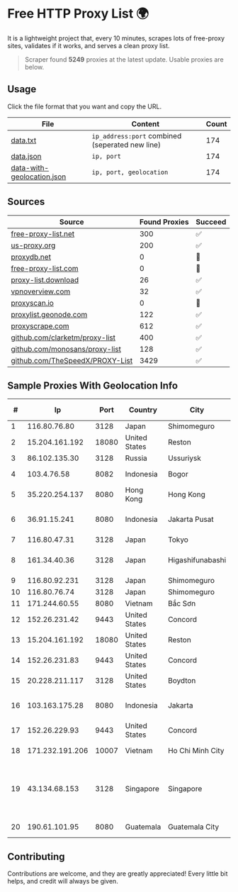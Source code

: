 
# Free HTTP Proxy List 🌍

It is a lightweight project that, every 10 minutes, scrapes lots of free-proxy sites, validates if it works, and serves a clean proxy list.


> Scraper found **5249** proxies at the latest update. Usable proxies are below.

## Usage

Click the file format that you want and copy the URL.


|File|Content|Count|
|----|-------|-----|
|[data.txt](https://raw.githubusercontent.com/themiralay/Proxy-List-World/master/data.txt)|`ip_address:port` combined (seperated new line)|174|
|[data.json](https://raw.githubusercontent.com/themiralay/Proxy-List-World/master/data.json)|`ip, port`|174|
|[data-with-geolocation.json](https://raw.githubusercontent.com/themiralay/Proxy-List-World/master/data-with-geolocation.json)|`ip, port, geolocation`|174|

## Sources

|Source|Found Proxies|Succeed|
|------|-------------|-------|
|[free-proxy-list.net](https://free-proxy-list.net)|300|✅|
|[us-proxy.org](https://www.us-proxy.org)|200|✅|
|[proxydb.net](http://proxydb.net)|0|🚫|
|[free-proxy-list.com](https://free-proxy-list.com/?page=&port=&type%5B%5D=http&type%5B%5D=https&up_time=0&search=Search)|0|🚫|
|[proxy-list.download](https://www.proxy-list.download/HTTP)|26|✅|
|[vpnoverview.com](https://vpnoverview.com/privacy/anonymous-browsing/free-proxy-servers)|32|✅|
|[proxyscan.io](https://www.proxyscan.io)|0|🚫|
|[proxylist.geonode.com](https://proxylist.geonode.com/api/proxy-list?limit=300&page=1&sort_by=lastChecked&sort_type=desc&protocols=http,https)|122|✅|
|[proxyscrape.com](https://api.proxyscrape.com/v2/?request=displayproxies&protocol=http&timeout=10000&country=all&ssl=all&anonymity=all)|612|✅|
|[github.com/clarketm/proxy-list](https://raw.githubusercontent.com/clarketm/proxy-list/master/proxy-list-raw.txt)|400|✅|
|[github.com/monosans/proxy-list](https://raw.githubusercontent.com/monosans/proxy-list/main/proxies/http.txt)|128|✅|
|[github.com/TheSpeedX/PROXY-List](https://raw.githubusercontent.com/TheSpeedX/PROXY-List/master/http.txt)|3429|✅|


## Sample Proxies With Geolocation Info

|#|Ip|Port|Country|City|Internet Service Provider|
|-|--|----|-------|----|-------------------------|
|1|116.80.76.80|3128|Japan|Shimomeguro|InfoSphere|
|2|15.204.161.192|18080|United States|Reston|OVH SAS|
|3|86.102.135.30|3128|Russia|Ussuriysk|PRIMORYE|
|4|103.4.76.58|8082|Indonesia|Bogor|PT Khazanah Net Indonesia|
|5|35.220.254.137|8080|Hong Kong|Hong Kong|Google LLC|
|6|36.91.15.241|8080|Indonesia|Jakarta Pusat|PT Telekomunikasi Indonesia|
|7|116.80.47.31|3128|Japan|Tokyo|InfoSphere|
|8|161.34.40.36|3128|Japan|Higashifunabashi|NTT PC Communications, Inc.|
|9|116.80.92.231|3128|Japan|Shimomeguro|InfoSphere|
|10|116.80.76.74|3128|Japan|Shimomeguro|InfoSphere|
|11|171.244.60.55|8080|Vietnam|Bắc Sơn|VIETEL|
|12|152.26.231.42|9443|United States|Concord|MCNC|
|13|15.204.161.192|18080|United States|Reston|OVH SAS|
|14|152.26.231.83|9443|United States|Concord|MCNC|
|15|20.228.211.117|3128|United States|Boydton|Microsoft Corporation|
|16|103.163.175.28|8080|Indonesia|Jakarta|PT Lima Satu Tiga Global Tel-Access|
|17|152.26.229.93|9443|United States|Concord|MCNC|
|18|171.232.191.206|10007|Vietnam|Ho Chi Minh City|Viettel Corporation|
|19|43.134.68.153|3128|Singapore|Singapore|Shenzhen Tencent Computer Systems Company Limited|
|20|190.61.101.95|8080|Guatemala|Guatemala City|UFINET Guatemala S. A|



## Contributing

Contributions are welcome, and they are greatly appreciated! Every
little bit helps, and credit will always be given.

